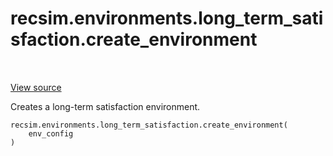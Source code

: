 <div itemscope itemtype="http://developers.google.com/ReferenceObject">
<meta itemprop="name" content="recsim.environments.long_term_satisfaction.create_environment" />
<meta itemprop="path" content="Stable" />
</div>

# recsim.environments.long_term_satisfaction.create_environment

<!-- Insert buttons and diff -->

<table class="tfo-notebook-buttons tfo-api" align="left">

</table>

<a target="_blank" href="https://github.com/google-research/recsim/tree/master/recsim/environments/long_term_satisfaction.py">View
source</a>

Creates a long-term satisfaction environment.

<pre class="devsite-click-to-copy prettyprint lang-py tfo-signature-link">
<code>recsim.environments.long_term_satisfaction.create_environment(
    env_config
)
</code></pre>

<!-- Placeholder for "Used in" -->
